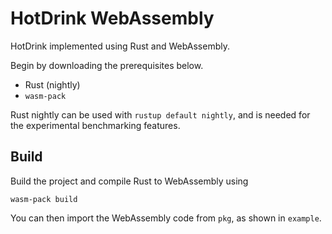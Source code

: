 # HotDrink WebAssembly

HotDrink implemented using Rust and WebAssembly.

Begin by downloading the prerequisites below.

* Rust (nightly)
* `wasm-pack`

Rust nightly can be used with `rustup default nightly`, and is needed for the experimental benchmarking features.

## Build

Build the project and compile Rust to WebAssembly using

```
wasm-pack build
```

You can then import the WebAssembly code from `pkg`, as shown in `example`.
